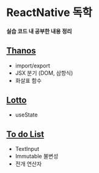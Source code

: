 # ReactNative 독학

 
 #### 실습 코드 내 공부한 내용 정리 
 
 ## [Thanos](https://github.com/o920/ReactNative/blob/main/Thanos/App.js)
 * import/export
 * JSX 분기 (DOM, 삼항식)
 * 화살표 함수

 ## [Lotto](https://github.com/o920/ReactNative/blob/main/Lotto/App.js)
 * useState

 ## [To do List](https://github.com/o920/ReactNative/blob/main/TodoList/App.js)
 * TextInput
 * Immutable 불변성
 * 전개 연산자
